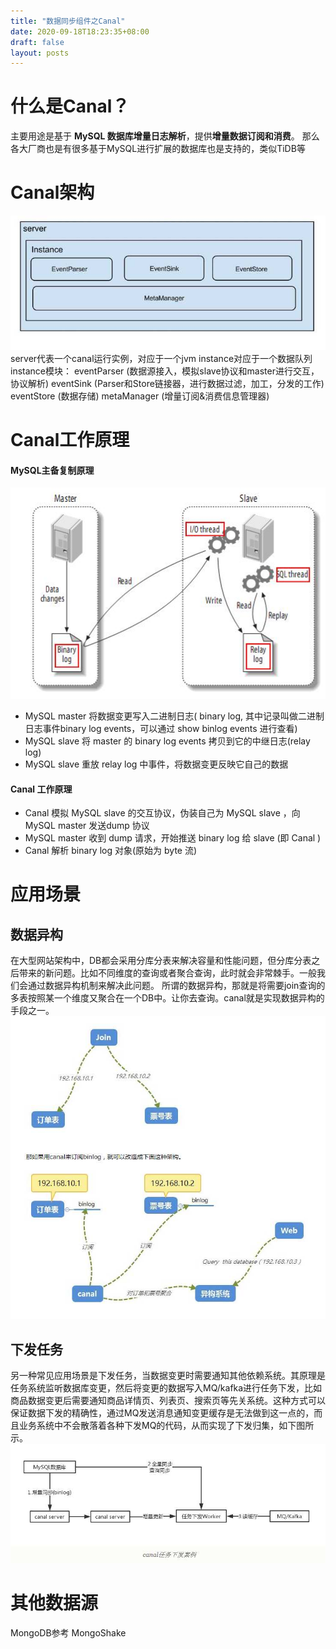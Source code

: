 ```yaml
---
title: "数据同步组件之Canal"
date: 2020-09-18T18:23:35+08:00
draft: false
layout: posts
---
```


# 什么是Canal？
主要用途是基于 **MySQL 数据库增量日志解析**，提供**增量数据订阅和消费**。
那么各大厂商也是有很多基于MySQL进行扩展的数据库也是支持的，类似TiDB等
# Canal架构
![image.png](https://raw.githubusercontent.com/Leowuqunqun/img/master/image1656900021519-45d311fb-66f8-43a9-8392-3754cfaa0d50.png)
server代表一个canal运行实例，对应于一个jvm
instance对应于一个数据队列
instance模块：
eventParser (数据源接入，模拟slave协议和master进行交互，协议解析)
eventSink (Parser和Store链接器，进行数据过滤，加工，分发的工作)
eventStore (数据存储)
metaManager (增量订阅&消费信息管理器)

# Canal工作原理

#### MySQL主备复制原理

![](https://raw.githubusercontent.com/Leowuqunqun/img/master/image202304221126760.png)

- MySQL master 将数据变更写入二进制日志( binary log, 其中记录叫做二进制日志事件binary log events，可以通过 show binlog events 进行查看)
- MySQL slave 将 master 的 binary log events 拷贝到它的中继日志(relay log)
- MySQL slave 重放 relay log 中事件，将数据变更反映它自己的数据
#### Canal 工作原理

- Canal 模拟 MySQL slave 的交互协议，伪装自己为 MySQL slave ，向 MySQL master 发送dump 协议
- MySQL master 收到 dump 请求，开始推送 binary log 给 slave (即 Canal )
- Canal 解析 binary log 对象(原始为 byte 流)

# 应用场景

## 数据异构
在大型网站架构中，DB都会采用分库分表来解决容量和性能问题，但分库分表之后带来的新问题。比如不同维度的查询或者聚合查询，此时就会非常棘手。一般我们会通过数据异构机制来解决此问题。
所谓的数据异构，那就是将需要join查询的多表按照某一个维度又聚合在一个DB中。让你去查询。canal就是实现数据异构的手段之一。
![img](https://raw.githubusercontent.com/Leowuqunqun/img/master/image1656900503810-84ee23b0-3fbb-4185-af7b-7c551e8f3797.png)

## 下发任务
另一种常见应用场景是下发任务，当数据变更时需要通知其他依赖系统。其原理是任务系统监听数据库变更，然后将变更的数据写入MQ/kafka进行任务下发，比如商品数据变更后需要通知商品详情页、列表页、搜索页等先关系统。这种方式可以保证数据下发的精确性，通过MQ发送消息通知变更缓存是无法做到这一点的，而且业务系统中不会散落着各种下发MQ的代码，从而实现了下发归集，如下图所示。
![img](https://raw.githubusercontent.com/Leowuqunqun/img/master/image1656900486593-9d278e71-d6fd-4f9f-b878-0345509ea5e8.png)

# 其他数据源
MongoDB参考 MongoShake

